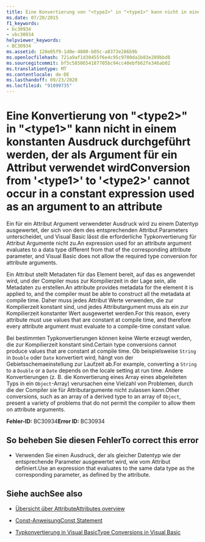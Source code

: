 ```yaml
---
title: Eine Konvertierung von "<type2>" in "<type1>" kann nicht in einem konstanten Ausdruck durchgeführt werden, der als Argument für ein Attribut verwendet wird
ms.date: 07/20/2015
f1_keywords:
- bc30934
- vbc30934
helpviewer_keywords:
- BC30934
ms.assetid: 120e05f9-1d0e-4800-b05c-a8373e286b9b
ms.openlocfilehash: 721a9af1d30455f6e4c95c9700da1b83e209bbd8
ms.sourcegitcommit: bf5c5850654187705bc94cc40ebfb62fe346ab02
ms.translationtype: MT
ms.contentlocale: de-DE
ms.lasthandoff: 09/23/2020
ms.locfileid: "91099735"
---
```

# <a name="conversion-from-type1-to-type2-cannot-occur-in-a-constant-expression-used-as-an-argument-to-an-attribute"></a><span data-ttu-id="a4867-102">Eine Konvertierung von "\<type2>" in "\<type1>" kann nicht in einem konstanten Ausdruck durchgeführt werden, der als Argument für ein Attribut verwendet wird</span><span class="sxs-lookup"><span data-stu-id="a4867-102">Conversion from '\<type1>' to '\<type2>' cannot occur in a constant expression used as an argument to an attribute</span></span>

<span data-ttu-id="a4867-103">Ein für ein Attribut Argument verwendeter Ausdruck wird zu einem Datentyp ausgewertet, der sich von dem des entsprechenden Attribut Parameters unterscheidet, und Visual Basic lässt die erforderliche Typkonvertierung für Attribut Argumente nicht zu.</span><span class="sxs-lookup"><span data-stu-id="a4867-103">An expression used for an attribute argument evaluates to a data type different from that of the corresponding attribute parameter, and Visual Basic does not allow the required type conversion for attribute arguments.</span></span>  
  
 <span data-ttu-id="a4867-104">Ein Attribut stellt Metadaten für das Element bereit, auf das es angewendet wird, und der Compiler muss zur Kompilierzeit in der Lage sein, alle Metadaten zu erstellen.</span><span class="sxs-lookup"><span data-stu-id="a4867-104">An attribute provides metadata for the element it is applied to, and the compiler must be able to construct all the metadata at compile time.</span></span> <span data-ttu-id="a4867-105">Daher muss jedes Attribut Werte verwenden, die zur Kompilierzeit konstant sind, und jedes Attributargument muss als ein zur Kompilierzeit konstanter Wert ausgewertet werden.</span><span class="sxs-lookup"><span data-stu-id="a4867-105">For this reason, every attribute must use values that are constant at compile time, and therefore every attribute argument must evaluate to a compile-time constant value.</span></span>  
  
 <span data-ttu-id="a4867-106">Bei bestimmten Typkonvertierungen können keine Werte erzeugt werden, die zur Kompilierzeit konstant sind.</span><span class="sxs-lookup"><span data-stu-id="a4867-106">Certain type conversions cannot produce values that are constant at compile time.</span></span> <span data-ttu-id="a4867-107">Ob beispielsweise `String` in `Double` oder `Date` konvertiert wird, hängt von der Gebietsschemaeinstellung zur Laufzeit ab.</span><span class="sxs-lookup"><span data-stu-id="a4867-107">For example, converting a `String` to a `Double` or a `Date` depends on the locale setting at run time.</span></span> <span data-ttu-id="a4867-108">Andere Konvertierungen (z. B. die Konvertierung eines Array eines abgeleiteten Typs in ein `Object`-Array) verursachen eine Vielzahl von Problemen, durch die der Compiler sie für Attributargumente nicht zulassen kann.</span><span class="sxs-lookup"><span data-stu-id="a4867-108">Other conversions, such as an array of a derived type to an array of `Object`, present a variety of problems that do not permit the compiler to allow them on attribute arguments.</span></span>  
  
 <span data-ttu-id="a4867-109">**Fehler-ID:** BC30934</span><span class="sxs-lookup"><span data-stu-id="a4867-109">**Error ID:** BC30934</span></span>  
  
## <a name="to-correct-this-error"></a><span data-ttu-id="a4867-110">So beheben Sie diesen Fehler</span><span class="sxs-lookup"><span data-stu-id="a4867-110">To correct this error</span></span>  
  
- <span data-ttu-id="a4867-111">Verwenden Sie einen Ausdruck, der als gleicher Datentyp wie der entsprechende Parameter ausgewertet wird, wie vom Attribut definiert.</span><span class="sxs-lookup"><span data-stu-id="a4867-111">Use an expression that evaluates to the same data type as the corresponding parameter, as defined by the attribute.</span></span>  
  
## <a name="see-also"></a><span data-ttu-id="a4867-112">Siehe auch</span><span class="sxs-lookup"><span data-stu-id="a4867-112">See also</span></span>

- [<span data-ttu-id="a4867-113">Übersicht über Attribute</span><span class="sxs-lookup"><span data-stu-id="a4867-113">Attributes overview</span></span>](../programming-guide/concepts/attributes/index.md)

- [<span data-ttu-id="a4867-114">Const-Anweisung</span><span class="sxs-lookup"><span data-stu-id="a4867-114">Const Statement</span></span>](../language-reference/statements/const-statement.md)
- [<span data-ttu-id="a4867-115">Typkonvertierung in Visual Basic</span><span class="sxs-lookup"><span data-stu-id="a4867-115">Type Conversions in Visual Basic</span></span>](../programming-guide/language-features/data-types/type-conversions.md)
